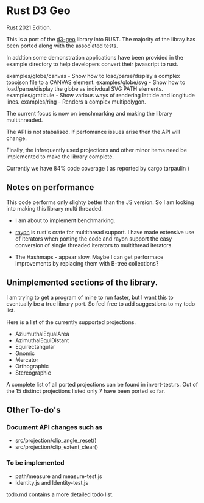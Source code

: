 # Rust D3 Geo
Rust 2021 Edition.

This is a port of the [d3-geo](https://github.com/d3/d3-geo) library into RUST. The majority of the libray has been ported along with the associated tests.

In addtion some demonstration applications have been provided in the example directory to help developers convert their javascript to rust.

examples/globe/canvas - Show how to load/parse/display  a complex topojson file to a CANVAS element.
examples/globe/svg  - Show how to load/parse/display the globe as indivdual SVG PATH elements.
examples/graticule - Show various ways of rendering latitide and longitude lines.
examples/ring - Renders a complex multipolygon.

The current focus is now on benchmarking and making the library multithreaded.

The API is not stabalised. If perfomance issues arise then the API will change.

Finally, the infrequently used projections and other minor items need be implemented to make the library complete.

Currently we have 84% code coverage ( as reported by cargo tarpaulin )


## Notes on performance

This code performs only slighty better than the JS version. So I am looking into making this library multi threaded.

* I am about to implement benchmarking.

* [rayon](https://docs.rs/rayon/latest/rayon/index.html) is rust's crate for multithread support.
I have made extensive use of iterators when porting the code and rayon support the easy conversion of single threaded iterators to multithread iterators.

* The Hashmaps - appear slow.
  Maybe I can get performace improvements by replacing them with B-tree collections?

## Unimplemented sections of the library.

I am trying to get a program of mine to run faster, but I want this to eventually be a true library port. So feel free to add suggestions to my todo list.

Here is a list of the currently supported projections.
* AziumuthalEqualArea
* AzimuthalEquiDistant
* Equirectangular
* Gnomic
* Mercator
* Orthographic
* Stereographic

A complete list of all ported projections can be found in invert-test.rs. Out of the 15 distinct projections listed only 7 have been ported so far.

## Other To-do's

### Document API changes such as
  * src/projection/clip_angle_reset()
  * src/projection/clip_extent_clear()

### To be implemented
  * path/measure and measure-test.js
  * Identity.js and Identity-test.js

todo.md contains a more detailed todo list.
